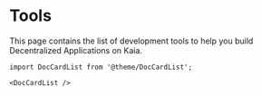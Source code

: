 # Tools

This page contains the list of development tools to help you build Decentralized Applications on Kaia.

```mdx-code-block
import DocCardList from '@theme/DocCardList';

<DocCardList />
```
<!-- # Developer Tools <a id="developer-tools"></a>

#### Kaikas <a id="kaikas"></a>

* Kaikas is a secure, developer-friendly wallet for the Kaia Network that is seamlessly integrated into the web as a browser extension. Kaikas empowers you to store and interact with KLAY/Kaia-based tokens, and to sign transactions from Kaia dApps (Decentralized Applications) on the web in realtime.

#### Kaia Wallet  <a id="klaytn-wallet"></a>

* Kaia Wallet is a browser-based account management tool for the dApp (Decentralized Application) developers. You can create/load your accounts, review your account balance, and transfer KLAY. You can also register your own Kaia tokens to test basic behaviors.

#### Kaiascope <a id="klaytnscope"></a>

* Kaiascope is the block explorer for the Kaia Network. You can browse and inspect your transactions on the browser.

#### Covalent API <a id="Covalent"></a>

* Covalent aggregates information from across dozens of sources including nodes, chains, and data feeds. This Covalent RESTful API allows you to pull detailed, granular and historical blockchain transaction data from Kaia (and other blockchains) with no code. The Covalent API allows you to create entirely new applications or augment existing ones without configuring or maintaining blockchain infrastructure.

* Supported endpoints- All Class A endpoints are supported for the Kaia mainnet Cypress and the Kaia testnet Baobab. You can query either network via the unified API by changing the chainId. For more information, see [Covalent Docs](https://www.covalenthq.com/docs/networks/klaytn#supported-endpoints). -->